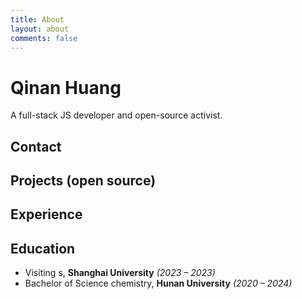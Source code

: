 ```yaml
---
title: About
layout: about
comments: false
---
```

# Qinan Huang

A full-stack JS developer and open-source activist.

## Contact



## Projects (open source)



##  Experience



## Education

- Visiting s, **Shanghai University** *(2023 – 2023)*
- Bachelor of Science chemistry, **Hunan University** *(2020 – 2024)*
